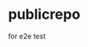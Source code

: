 # publicrepo
for e2e test


















































































































































































































































































































































































































































































































































































































































































































































































































































































































































































































































































































































































































































































































































































































































































































































































































































































































































































































































































